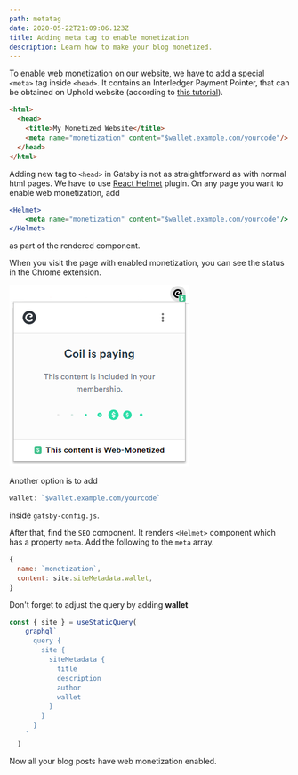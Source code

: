 ```yaml
---
path: metatag
date: 2020-05-22T21:09:06.123Z
title: Adding meta tag to enable monetization
description: Learn how to make your blog monetized.
---
```

To enable web monetization on our website, we have to add a special `<meta>` tag inside `<head>`.  It contains an Interledger Payment Pointer, that can be obtained on Uphold website (according to [this tutorial](https://webmonetization.org/docs/uphold)).

```html
<html>
  <head>
    <title>My Monetized Website</title>
    <meta name="monetization" content="$wallet.example.com/yourcode"/>
  </head>
</html>
```

Adding new tag to `<head>` in Gatsby is not as straightforward as with normal html pages. We have to use [React Helmet](https://www.gatsbyjs.org/packages/gatsby-plugin-react-helmet/) plugin. On any page you want to enable web monetization, add 

```jsx
<Helmet>
    <meta name="monetization" content="$wallet.example.com/yourcode"/>
</Helmet>
```

as part of the rendered component.

When you visit the page with enabled monetization, you can see the status in the Chrome extension.

![chrome coil extension showing paying status](coil-extension.png)

Another option is to add 
```js
wallet: `$wallet.example.com/yourcode`
```
inside `gatsby-config.js`.

After that, find the `SEO` component. It renders `<Helmet>` component which has a property `meta`.
Add the following to the `meta` array.
```jsx
{
  name: `monetization`,
  content: site.siteMetadata.wallet,
}
```
Don't forget to adjust the query by adding **wallet**
```jsx
const { site } = useStaticQuery(
    graphql`
      query {
        site {
          siteMetadata {
            title
            description
            author
            wallet
          }
        }
      }
    `
  )
```
Now all your blog posts have web monetization enabled.
